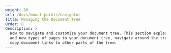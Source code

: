 ```yaml
---
weight: 80
url: /docs/mount-points/navigator
Title: Managing the Document Tree
Order: 8
description: >
  How to navigate and customize your document tree. This section explains how you can
  add new types of pages to your document tree, navigate around the tree, and move or
  copy document links to other parts of the tree.
---
```

